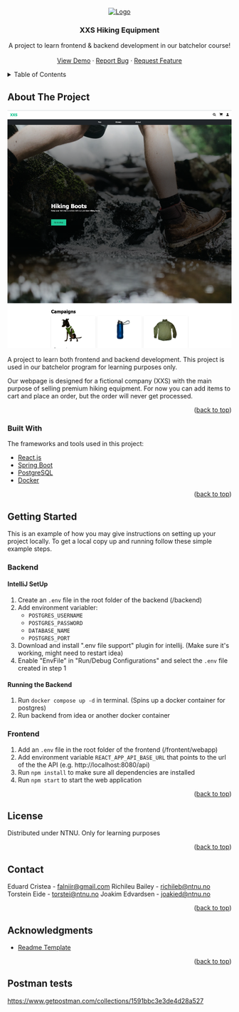 <!-- Tamplate from https://github.com/othneildrew/Best-README-Template -->
<div id="top"></div>

<!-- PROJECT LOGO -->
<br />
<div align="center">
  <a href="https://github.com/othneildrew/Best-README-Template">
    <img src="images/logo.png" alt="Logo" width="80" height="80">
  </a>

  <h3 align="center">XXS Hiking Equipment</h3>

  <p align="center">
    A project to learn frontend & backend development in our batchelor course!
    <br />
    <br />
    <a href="http://gr02.appdev.cloudns.ph/">View Demo</a>
    ·
    <a href="https://github.com/jKm00/hiking-equipment/issues">Report Bug</a>
    ·
    <a href="https://github.com/jKm00/hiking-equipment/issues">Request Feature</a>
  </p>
</div>

<!-- TABLE OF CONTENTS -->
<details>
  <summary>Table of Contents</summary>
  <ol>
    <li>
      <a href="#about-the-project">About The Project</a>
      <ul>
        <li><a href="#built-with">Built With</a></li>
      </ul>
    </li>
    <li>
      <a href="#getting-started">Getting Started</a>
      <ul>
        <li><a href="#backend"backend>Backend</a>
            <ul>
                <li><a href="#intellij-setup">IntelliJ Setup</a></li>
                <li><a href="#running-the-backend">Running the Backend</a></li>
            </ul>
        </li>
        <li><a href="#frontend"backend>Frontend</a></li>
      </ul>
    </li>
    <li><a href="#license">License</a></li>
    <li><a href="#contact">Contact</a></li>
    <li><a href="#acknowledgments">Acknowledgments</a></li>
    <li><a href="#postman-tests">Postman tests</a></li>
  </ol>
</details>

<!-- ABOUT THE PROJECT -->

## About The Project

![XXS Front Page Screen Shot](documentation/readme-images/front-page.png)

A project to learn both frontend and backend development. This project is used in our batchelor program for learning purposes only.

Our webpage is designed for a fictional company (XXS) with the main purpose of selling premium hiking equipment. For now you can add items to cart and place an order, but the order will never get processed.

<p align="right">(<a href="#top">back to top</a>)</p>

### Built With

The frameworks and tools used in this project:

- [React.js](https://reactjs.org/)
- [Spring Boot](https://spring.io/)
- [PostgreSQL](https://www.postgresql.org/)
- [Docker](https://www.docker.com/)

<p align="right">(<a href="#top">back to top</a>)</p>

<!-- GETTING STARTED -->

## Getting Started

This is an example of how you may give instructions on setting up your project locally.
To get a local copy up and running follow these simple example steps.

### Backend

#### IntelliJ SetUp

1. Create an `.env` file in the root folder of the backend (/backend)
2. Add environment variabler:
   - `POSTGRES_USERNAME`
   - `POSTGRES_PASSWORD`
   - `DATABASE_NAME`
   - `POSTGRES_PORT`
3. Download and install ".env file support" plugin for intellij. (Make sure it's working, might need to restart idea)
4. Enable "EnvFile" in "Run/Debug Configurations" and select the `.env` file created in step 1

#### Running the Backend

1. Run `docker compose up -d` in terminal. (Spins up a docker container for postgres)
2. Run backend from idea or another docker container

### Frontend

1. Add an `.env` file in the root folder of the frontend (/frontent/webapp)
2. Add environment variable `REACT_APP_API_BASE_URL` that points to the url of the the API (e.g. http://localhost:8080/api)
3. Run `npm install` to make sure all dependencies are installed
4. Run `npm start` to start the web application

<p align="right">(<a href="#top">back to top</a>)</p>

<!-- LICENSE -->

## License

Distributed under NTNU. Only for learning purposes

<p align="right">(<a href="#top">back to top</a>)</p>

<!-- CONTACT -->

## Contact

Eduard Cristea - falniir@gmail.com
Richileu Bailey - richileb@ntnu.no
Torstein Eide - torstei@ntnu.no
Joakim Edvardsen - joakied@ntnu.no

<p align="right">(<a href="#top">back to top</a>)</p>

<!-- ACKNOWLEDGMENTS -->

## Acknowledgments

- [Readme Template](https://github.com/othneildrew/Best-README-Template#getting-started)

<p align="right">(<a href="#top">back to top</a>)</p>

## Postman tests

https://www.getpostman.com/collections/1591bbc3e3de4d28a527
